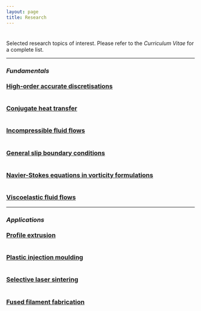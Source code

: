 ```yaml
---
layout: page
title: Research
---
```


<p style="margin-bottom:1cm;"></p>

<div class="message">
  Selected research topics of interest. Please refer to the <i>Curriculum Vitae</i> for a complete list.
</div>

---

### _Fundamentals_

<p style="margin-bottom:-0.5cm;"></p>

<div class="boxes-section">
  <div class="boxes-container">
    <div class="boxes-box">
      <a class="boxes-link" href="{{ 'research/discretisations.html' | relative_url }}">
        <div class="boxes-image">
          <img src="{{ 'public/unstructured_mesh.png' | relative_url }}" alt="">
        </div>
        <div class="boxes-blur">
        </div>
        <div class="boxes-title">
          <h3>High-order accurate discretisations</h3>
        </div>
      </a>
    </div>
    <div class="boxes-box">
      <a class="boxes-link" href="{{ 'research/conjugate.html' | relative_url }}">
        <div class="boxes-image">
          <img src="{{ 'public/continuity_interface_condition.png' | relative_url }}" alt="">
        </div>
        <div class="boxes-blur">
        </div>
        <div class="boxes-title">
          <h3>Conjugate heat transfer</h3>
        </div>
      </a>
    </div>
    <div class="boxes-box">
      <a class="boxes-link" href="{{ 'research/incompressible.html' | relative_url }}">
        <div class="boxes-image">
          <img src="{{ 'public/streamlines.png' | relative_url }}" alt="">
        </div>
        <div class="boxes-blur">
        </div>
        <div class="boxes-title">
          <h3>Incompressible fluid flows</h3>
        </div>
      </a>
    </div>
    <div class="boxes-box">
      <a class="boxes-link" href="{{ 'research/slip.html' | relative_url }}">
        <div class="boxes-image">
          <img src="{{ 'public/maximum_curvature.png' | relative_url }}" alt="">
        </div>
        <div class="boxes-blur">
        </div>
        <div class="boxes-title">
          <h3>General slip boundary conditions</h3>
        </div>
      </a>
    </div>
    <div class="boxes-box">
      <a class="boxes-link" href="{{ 'research/vorticity.html' | relative_url }}">
        <div class="boxes-image">
          <img src="{{ 'public/vorticity.png' | relative_url }}" alt="">
        </div>
        <div class="boxes-blur">
        </div>
        <div class="boxes-title">
          <h3>Navier-Stokes equations in vorticity formulations</h3>
        </div>
      </a>
    </div>
    <div class="boxes-box">
      <a class="boxes-link" href="{{ 'research/viscoelastic.html' | relative_url }}">
        <div class="boxes-image">
          <img src="{{ 'public/lid_driven_cavity_u.png' | relative_url }}" alt="">
        </div>
        <div class="boxes-blur">
        </div>
        <div class="boxes-title">
          <h3>Viscoelastic fluid flows</h3>
        </div>
      </a>
    </div>
  </div>
</div>

---

### _Applications_

<p style="margin-bottom:-0.5cm;"></p>

<div class="boxes-section">
  <div class="boxes-container">
    <div class="boxes-box">
      <a class="boxes-link" href="{{ 'research/extrusion.html' | relative_url }}">
        <div class="boxes-image">
          <img src="{{ 'public/complex_profile_p.png' | relative_url }}" alt="">
        </div>
        <div class="boxes-blur">
        </div>
        <div class="boxes-title">
          <h3>Profile extrusion</h3>
        </div>
      </a>
    </div>
    <div class="boxes-box">
      <a class="boxes-link" href="{{ 'research/injection.html' | relative_url }}">
        <div class="boxes-image">
          <img src="{{ 'public/shoe_sole_injection1.png' | relative_url }}" alt="">
        </div>
        <div class="boxes-blur">
        </div>
        <div class="boxes-title">
          <h3>Plastic injection moulding</h3>
        </div>
      </a>
    </div>
    <div class="boxes-box">
      <a class="boxes-link" href="{{ 'research/sintering.html' | relative_url }}">
        <div class="boxes-image">
          <img src="{{ 'public/powder_bed1.png' | relative_url }}" alt="">
        </div>
        <div class="boxes-blur">
        </div>
        <div class="boxes-title">
          <h3>Selective laser sintering</h3>
        </div>
      </a>
    </div>
    <div class="boxes-box">
      <a class="boxes-link" href="{{ 'research/fabrication.html' | relative_url }}">
        <div class="boxes-image">
          <img src="{{ 'public/fused_filament_fabrication2.png' | relative_url }}" alt="">
        </div>
        <div class="boxes-blur">
        </div>
        <div class="boxes-title">
          <h3>Fused filament fabrication</h3>
        </div>
      </a>
    </div>
  </div>
</div>
